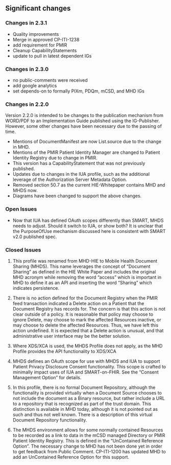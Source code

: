 ## Significant changes 

### Changes in 2.3.1

- Quality improvements
- Merge in approved CP-ITI-1238
- add requirement for PMIR
- Cleanup CapabilityStatements
- update to pull in latest dependent IGs

### Changes in 2.3.0

- no public-comments were received
- add google analytics
- set depends-on to formally PIXm, PDQm, mCSD, and MHD IGs

### Changes in 2.2.0

Version 2.2.0 is intended to be changes to the publication mechanism from WORD/PDF to an Implementation Guide published using the IG-Publisher. However, some other changes have been necessary due to the passing of time.
- Mentions of DocumentManifest are now List.source due to the change in MHD.
- Mentions of the PMIR Patient Identity Manager are changed to Patient Identity Registry due to change in PMIR.
- This version has a CapabilityStatement that was not previously published. 
- Updates due to changes in the IUA profile, such as the additional leverage of the Authorization Server Metadata Option.
- Removed section 50.7 as the current HIE-Whitepaper contains MHD and MHDS now.
- Diagrams have been changed to support the above changes.

### Open Issues

- Now that IUA has defined OAuth scopes differently than SMART, MHDS needs to adjust. Should it switch to IUA, or show both? It is unclear that the PurposeOfUse mechanism discussed here is consistent with SMART v2.0 published spec.


### Closed Issues

1.  This profile was renamed from MHD-HIE to Mobile Health Document
    Sharing (MHDS). This name leverages the concept of “Document
    Sharing” as defined in the HIE White Paper and includes the
    original MHD acronym while removing the word “access” which is
    important in MHD to define it as an API and inserting the word
    “Sharing” which indicates persistence.

2.  There is no action defined for the Document Registry when the PMIR
    feed transaction indicated a Delete action on a Patient that the
    Document Registry has records for. The concern is that this action
    is not clear outside of a policy. It is reasonable that policy may
    choose to ignore Delete, may choose to mark the affected Resources
    inactive, or may choose to delete the affected Resources. Thus, we
    have left this action undefined. It is expected that a Delete action
    is unusual, and that administrative user interface may be the better
    solution.

3.  Where XDS/XCA is used, the MHDS Profile does not apply, as the MHD
    Profile provides the API functionality to XDS/XCA

4.  MHDS defines an OAuth scope for use with MHDS and IUA to support
    Patient Privacy Disclosure Consent functionality. This scope is
    crafted to minimally impact uses of IUA and SMART-on-FHIR.
    See the “Consent Management Option” for details.

5.  In this profile, there is no formal Document Repository, although
    the functionality is provided virtually when a Document Source
    chooses to not include the document as a Binary resource, but rather
    include a URL to a repository that is recognized as part of the
    trust domain. This distinction is available in MHD today, although
    it is not pointed out as such and thus not well known. There is
    a description of this virtual Document Repository functionality.

6.  The MHDS environment allows for some normally contained Resources to be
    recorded as a link to data in the mCSD managed Directory or PMIR
    Patient Identity Registry. This is defined in the “UnContained
    Reference Option”. The necessary change to MHD has not been done yet
    in order to get feedback from Public Comment. CP-ITI-1200 has
    updated MHD to add an UnContained Reference Option for this support.


